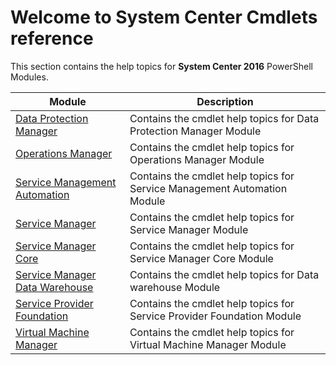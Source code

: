 # Welcome to System Center Cmdlets reference

This section contains the help topics for **System Center 2016** PowerShell Modules.

Module | Description
------ | -----------
[Data Protection Manager](/powershell/systemcenter/systemcenter2016/dataprotectionmanager/vlatest/dataprotectionmanager.md) | Contains the cmdlet help topics for Data Protection Manager Module
[Operations Manager](/powershell/systemcenter/systemcenter2016/operationsmanager/vlatest/operationsmanager.md) | Contains the cmdlet help topics for Operations Manager Module
[Service Management Automation](/powershell/systemcenter/systemcenter2016/servicemanagementautomation/vlatest/Microsoft.SystemCenter.ServiceManagementAutomation.md) | Contains the cmdlet help topics for Service Management Automation Module
[Service Manager](/powershell/systemcenter/systemcenter2016/servicemanager/vlatest/servicemanager.md) | Contains the cmdlet help topics for Service Manager Module
[Service Manager Core](/powershell/systemcenter/systemcenter2016/servicemanagercore/vlatest/servicemanager.md) | Contains the cmdlet help topics for Service Manager Core Module
[Service Manager Data Warehouse](/powershell/systemcenter/systemcenter2016/se/vlatest/servicemanagerdatawarehouse.md) | Contains the cmdlet help topics for Data warehouse Module
[Service Provider Foundation](/powershell/systemcenter/systemcenter2016/serviceproviderfoundation/vlatest/spfadmin.md) | Contains the cmdlet help topics for Service Provider Foundation Module
[Virtual Machine Manager](/powershell/systemcenter/systemcenter2016/virtualmachinemanager/vlatest/virtualmachinemanager.md) | Contains the cmdlet help topics for Virtual Machine Manager Module
